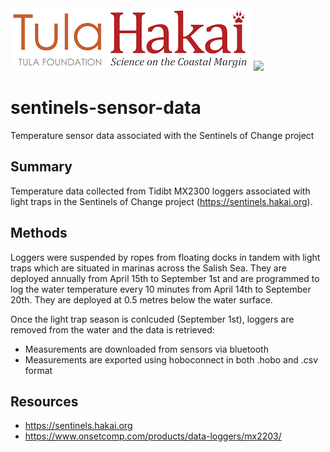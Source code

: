 <div float="left">
<img src=docs/logos/tula-logo.png />
<img src=docs/logos/hakai-logo.png />
<img src=docs/logos/sentinels-logo.pmg />
</div>

# sentinels-sensor-data
Temperature sensor data associated with the Sentinels of Change project
## Summary
Temperature data collected from Tidibt MX2300 loggers associated with light traps in the Sentinels of Change project (https://sentinels.hakai.org). 
## Methods
Loggers were suspended by ropes from floating docks in tandem with light traps which are situated in marinas across the Salish Sea. They are deployed annually from April 15th to September 1st and are programmed to log the water temperature every 10 minutes from April 14th to September 20th. They are deployed at 0.5 metres below the water surface. 

Once the light trap season is conlcuded (September 1st), loggers are removed from the water and the data is retrieved:
- Measurements are downloaded from sensors via bluetooth
- Measurements are exported using hoboconnect in both .hobo and .csv format

## Resources

- https://sentinels.hakai.org
- https://www.onsetcomp.com/products/data-loggers/mx2203/

